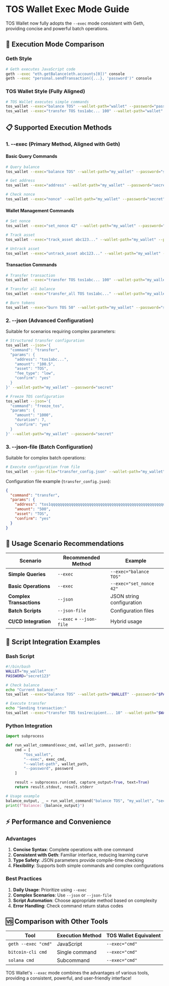 # TOS Wallet Exec Mode Guide

TOS Wallet now fully adopts the `--exec` mode consistent with Geth, providing concise and powerful batch operations.

## 🚀 **Execution Mode Comparison**

### Geth Style
```bash
# Geth executes JavaScript code
geth --exec "eth.getBalance(eth.accounts[0])" console
geth --exec "personal.sendTransaction({...}, 'password')" console
```

### TOS Wallet Style (Fully Aligned)
```bash
# TOS Wallet executes simple commands
tos_wallet --exec="balance TOS" --wallet-path="wallet" --password="pass"
tos_wallet --exec="transfer TOS tos1abc... 100" --wallet-path="wallet" --password="pass"
```

## 📋 **Supported Execution Methods**

### 1. **--exec** (Primary Method, Aligned with Geth)

#### Basic Query Commands
```bash
# Query balance
tos_wallet --exec="balance TOS" --wallet-path="my_wallet" --password="secret"

# Get address
tos_wallet --exec="address" --wallet-path="my_wallet" --password="secret"

# Check nonce
tos_wallet --exec="nonce" --wallet-path="my_wallet" --password="secret"
```

#### Wallet Management Commands
```bash
# Set nonce
tos_wallet --exec="set_nonce 42" --wallet-path="my_wallet" --password="secret"

# Track asset
tos_wallet --exec="track_asset abc123..." --wallet-path="my_wallet" --password="secret"

# Untrack asset
tos_wallet --exec="untrack_asset abc123..." --wallet-path="my_wallet" --password="secret"
```

#### Transaction Commands
```bash
# Transfer transaction
tos_wallet --exec="transfer TOS tos1abc... 100" --wallet-path="my_wallet" --password="secret"

# Transfer all balance
tos_wallet --exec="transfer_all TOS tos1abc..." --wallet-path="my_wallet" --password="secret"

# Burn tokens
tos_wallet --exec="burn TOS 50" --wallet-path="my_wallet" --password="secret"
```

### 2. **--json** (Advanced Configuration)

Suitable for scenarios requiring complex parameters:

```bash
# Structured transfer configuration
tos_wallet --json='{
  "command": "transfer",
  "params": {
    "address": "tos1abc...",
    "amount": "100.5",
    "asset": "TOS",
    "fee_type": "low",
    "confirm": "yes"
  }
}' --wallet-path="my_wallet" --password="secret"

# Freeze TOS configuration
tos_wallet --json='{
  "command": "freeze_tos",
  "params": {
    "amount": "1000",
    "duration": 7,
    "confirm": "yes"
  }
}' --wallet-path="my_wallet" --password="secret"
```

### 3. **--json-file** (Batch Configuration)

Suitable for complex batch operations:

```bash
# Execute configuration from file
tos_wallet --json-file="transfer_config.json" --wallet-path="my_wallet" --password="secret"
```

Configuration file example (`transfer_config.json`):
```json
{
  "command": "transfer",
  "params": {
    "address": "tos1qqqqqqqqqqqqqqqqqqqqqqqqqqqqqqqqqqqqqqqqqqqqqqqqqqqq8cczjp",
    "amount": "500",
    "asset": "TOS",
    "confirm": "yes"
  }
}
```

## 🎯 **Usage Scenario Recommendations**

| Scenario | Recommended Method | Example |
|----------|-------------------|---------|
| **Simple Queries** | `--exec` | `--exec="balance TOS"` |
| **Basic Operations** | `--exec` | `--exec="set_nonce 42"` |
| **Complex Transactions** | `--json` | JSON string configuration |
| **Batch Scripts** | `--json-file` | Configuration files |
| **CI/CD Integration** | `--exec` + `--json-file` | Hybrid usage |

## 🔧 **Script Integration Examples**

### Bash Script
```bash
#!/bin/bash
WALLET="my_wallet"
PASSWORD="secret123"

# Check balance
echo "Current balance:"
tos_wallet --exec="balance TOS" --wallet-path="$WALLET" --password="$PASSWORD"

# Execute transfer
echo "Sending transaction:"
tos_wallet --exec="transfer TOS tos1recipient... 10" --wallet-path="$WALLET" --password="$PASSWORD"
```

### Python Integration
```python
import subprocess

def run_wallet_command(exec_cmd, wallet_path, password):
    cmd = [
        "tos_wallet",
        "--exec", exec_cmd,
        "--wallet-path", wallet_path,
        "--password", password
    ]

    result = subprocess.run(cmd, capture_output=True, text=True)
    return result.stdout, result.stderr

# Usage example
balance_output, _ = run_wallet_command("balance TOS", "my_wallet", "secret")
print(f"Balance: {balance_output}")
```

## ⚡ **Performance and Convenience**

### Advantages
1. **Concise Syntax**: Complete operations with one command
2. **Consistent with Geth**: Familiar interface, reducing learning curve
3. **Type Safety**: JSON parameters provide compile-time checking
4. **Flexibility**: Supports both simple commands and complex configurations

### Best Practices
1. **Daily Usage**: Prioritize using `--exec`
2. **Complex Scenarios**: Use `--json` or `--json-file`
3. **Script Automation**: Choose appropriate method based on complexity
4. **Error Handling**: Check command return status codes

## 🆚 **Comparison with Other Tools**

| Tool | Execution Method | TOS Wallet Equivalent |
|------|------------------|----------------------|
| `geth --exec "cmd"` | JavaScript | `--exec="cmd"` |
| `bitcoin-cli cmd` | Single command | `--exec="cmd"` |
| `solana cmd` | Subcommand | `--exec="cmd"` |

TOS Wallet's `--exec` mode combines the advantages of various tools, providing a consistent, powerful, and user-friendly interface!
